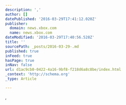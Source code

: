 ```yaml
---
description: ','
author: []
datePublished: '2016-03-29T17:41:12.020Z'
publisher:
  domain: news.xbox.com
  name: news.xbox.com
dateModified: '2016-03-29T17:40:56.528Z'
title: ''
sourcePath: _posts/2016-03-29-.md
published: true
inFeed: true
hasPage: true
inNav: false
url: d1ac9cb0-0422-4a16-9bf8-f218d6a8c8be/index.html
_context: 'http://schema.org'
_type: Article

---
```

,